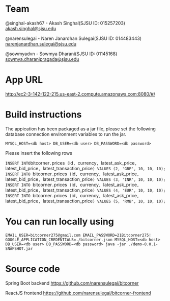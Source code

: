 # Team
@singhal-akash67 - Akash Singhal(SJSU ID: 015257203) akash.singhal@sjsu.edu

@narensulegai - Naren Janardhan Sulegai(SJSU ID: 014483443) narenjanardhan.sulegai@sjsu.edu

@sowmyadvn - Sowmya Dharani(SJSU ID: 01145168) sowmya.dharanipragada@sjsu.edu

# App URL

http://ec2-3-142-122-215.us-east-2.compute.amazonaws.com:8080/#/

# Build instructions

The appication has been packaged as a jar file, please set the following database connection environment variables to run the jar.

`MYSQL_HOST=<db host> DB_USER=<db user> DB_PASSWORD=<db password>`

Please insert the following rows

`
INSERT INTO `bitcorner`.`prices` (`id`, `currency`, `latest_ask_price`, `latest_bid_price`, `latest_transaction_price`) VALUES (2, 'GBP', 10, 10, 10);
INSERT INTO `bitcorner`.`prices` (`id`, `currency`, `latest_ask_price`, `latest_bid_price`, `latest_transaction_price`) VALUES (3, 'INR', 10, 10, 10);
INSERT INTO `bitcorner`.`prices` (`id`, `currency`, `latest_ask_price`, `latest_bid_price`, `latest_transaction_price`) VALUES (4, 'EUR', 10, 10, 10);
INSERT INTO `bitcorner`.`prices` (`id`, `currency`, `latest_ask_price`, `latest_bid_price`, `latest_transaction_price`) VALUES (5, 'RMB', 10, 10, 10);
`

  
# You can run locally using

```
EMAIL_USER=bitcorner275@gmail.com EMAIL_PASSWORD=21Bitcorner275! GOOGLE_APPLICATION_CREDENTIALS=./bitcorner.json MYSQL_HOST=<db host> DB_USER=<db user> DB_PASSWORD=<db password> java -jar ./demo-0.0.1-SNAPSHOT.jar
```

# Source code 
Spring Boot backend https://github.com/narensulegai/bitcorner

ReactJS frontend https://github.com/narensulegai/bitcorner-frontend
